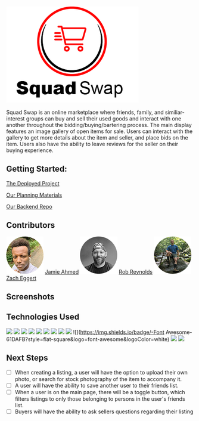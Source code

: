 ![](./public/squad-swap.png)

Squad Swap is an online marketplace where friends, family, and similiar-interest groups can buy and sell their used goods and interact with one another throughout the bidding/buying/bartering process. The main display features an image gallery of open items for sale. Users can interact with the gallery to get more details about the item and seller, and place bids on the item. Users also have the ability to leave reviews for the seller on their buying experience.

## Getting Started:
[The Deployed Project](https://squad-swap.netlify.app/)

[Our Planning Materials](https://trello.com/b/Rd7hKrHt/squad-swap)

[Our Backend Repo](https://github.com/egger0a6/squad-swap-api)


## Contributors 
![Jamie Ahmed](./public/jamie.png)
[Jamie Ahmed](https://github.com/jamieahmed)
![Rob Reynolds](./public/rob.png)
[Rob Reynolds](https://github.com/razorhollow)
![Zach Eggert](./public/zach.png)
[Zach Eggert](https://github.com/egger0a6)

## Screenshots


## Technologies Used

![](https://img.shields.io/badge/-React-61DAFB?style=flat-square&logo=React&logoColor=black) 
![](https://img.shields.io/badge/-React_Router-CA4245?style=flat-square&for-the-badge&logo=react-router&logoColor=white) 
![](https://img.shields.io/badge/-NodeJS-339933?style=flat-square&logo=Node.js&logoColor=white) 
![](https://img.shields.io/badge/-Express-404D59?style=flat-square&for-the-badge&logo=express)
![](https://img.shields.io/badge/-MongoDB-47A248?style=flat-square&logo=mongodb&logoColor=white)
![](https://img.shields.io/badge/-MUI-007FFF?style=flat-square&for-the-basge&logo=mui&logoColor=white)
![](https://img.shields.io/badge/-JavaScript-F7DF1E?style=flat-square&logo=javascript&logoColor=black)
![](https://img.shields.io/badge/-HTML5-E34F26?style=flat-square&logo=html5&logoColor=white)
![](https://img.shields.io/badge/-CSS3-1572B6?style=flat-square&logo=css3) 
![](https://img.shields.io/badge/-Font Awesome-61DAFB?style=flat-square&logo=font-awesome&logoColor=white)
![](https://img.shields.io/badge/-Adobe%20Creative%20Cloud-DA1F26?style=flat-square&logo=adobecreativecloud&logoColor=white)
![](https://img.shields.io/badge/-Figma-F24E1E?style=flat-square&logo=figma&logoColor=white)
 




## Next Steps
- [ ] When creating a listing, a user will have the option to upload their own photo, or search for stock photography of the item to accompany it.
- [ ] A user will have the ability to save another user to their friends list.
- [ ] When a user is on the main page, there will be a toggle button, which filters listings to only those belonging to persons in the user's friends list.
- [ ] Buyers will have the ability to ask sellers questions regarding their listing